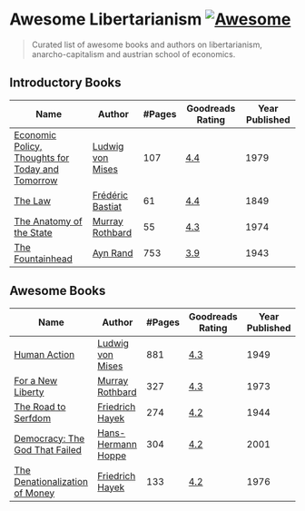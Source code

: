 # Awesome Libertarianism [![Awesome](https://cdn.rawgit.com/sindresorhus/awesome/d7305f38d29fed78fa85652e3a63e154dd8e8829/media/badge.svg)](https://github.com/sindresorhus/awesome)

> Curated list of awesome books and authors on libertarianism,  anarcho-capitalism and austrian school of economics.

## Introductory Books
| Name | Author | #Pages | Goodreads Rating | Year Published |  
|------|--------|---------|------------------|----------------|
|[Economic Policy, Thoughts for Today and Tomorrow](https://mises.org/library/economic-policy-thoughts-today-and-tomorrow)|[Ludwig von Mises](https://en.wikipedia.org/wiki/Ludwig_von_Mises)|107|[4.4](https://www.goodreads.com/book/show/1822167.Economic_Policy)|1979|
|[The Law](https://mises.org/library/law)|[Frédéric Bastiat](https://en.wikipedia.org/wiki/Fr%C3%A9d%C3%A9ric_Bastiat)|61|[4.4](https://www.goodreads.com/book/show/1609224.The_Law)|1849|
|[The Anatomy of the State](https://mises.org/library/anatomy-state)|[Murray Rothbard](https://en.wikipedia.org/wiki/Murray_Rothbard)|55|[4.3](https://www.goodreads.com/book/show/6613404-anatomy-of-the-state)|1974|
|[The Fountainhead](https://en.wikipedia.org/wiki/The_Fountainhead)|[Ayn Rand](https://en.wikipedia.org/wiki/Ayn_Rand)|753|[3.9](https://www.goodreads.com/book/show/2122.The_Fountainhead)|1943|

## Awesome Books
| Name | Author | #Pages | Goodreads Rating | Year Published |  
|------|--------|---------|------------------|----------------|
|[Human Action](https://mises.org/library/human-action-0)|[Ludwig von Mises](https://en.wikipedia.org/wiki/Ludwig_von_Mises)|881|[4.3](https://www.goodreads.com/book/show/81912.Human_Action)|1949|
|[For a New Liberty](https://mises.org/library/new-liberty-libertarian-manifesto)|[Murray Rothbard](https://en.wikipedia.org/wiki/Murray_Rothbard)|327|[4.3](https://www.goodreads.com/book/show/1268994.For_a_New_Liberty)|1973|
|[The Road to Serfdom](https://mises.org/library/road-serfdom-0)|[Friedrich Hayek](https://en.wikipedia.org/wiki/Friedrich_Hayek)|274|[4.2](https://www.goodreads.com/book/show/299215.The_Road_to_Serfdom)|1944|
|[Democracy: The God That Failed](https://mises.org/library/democracy-god-failed-1)|[Hans-Hermann Hoppe](https://en.wikipedia.org/wiki/Hans-Hermann_Hoppe)|304|[4.2](https://www.goodreads.com/book/show/980031.Democracy)|2001|
|[The Denationalization of Money](https://mises.org/library/denationalisation-money-argument-refined)|[Friedrich Hayek](https://en.wikipedia.org/wiki/Friedrich_Hayek)|133|[4.2](https://www.goodreads.com/book/show/2833576-denationalisation-of-money)|1976|
